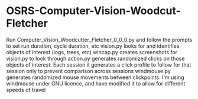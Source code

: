# OSRS-Computer-Vision-Woodcut-Fletcher
Run Computer_Vision_Woodcutter_Fletcher_0_0_0.py and follow the prompts to set run duration, cycle duration, etc
vision.py looks for and identifies objects of interest (logs, trees, etc)
wincap.py creates screenshots for vision.py to look through
action.py generates randomized clicks on those objects of interest. Each session it generates a click profile to follow for that session only to prevent comparison across sessions
windmouse.py generates randomized mouse movements between clickpoints. I'm using windmouse under GNU licence, and have modified it to allow for different speeds of travel


